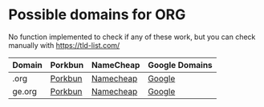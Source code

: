 # Possible domains for ORG

No function implemented to check if any of these work, but you can check manually with https://tld-list.com/

| Domain | Porkbun | NameCheap | Google Domains |
|---|---|---|---|
| .org | [Porkbun](https://porkbun.com/checkout/search?prb=e814663da1&tlds=&idnLanguage=&search=search&q=.org) | [Namecheap](https://www.namecheap.com/domains/registration/results/?domain=.org) | [Google](https://domains.google.com/registrar/search?searchTerm=.org) |
| ge.org | [Porkbun](https://porkbun.com/checkout/search?prb=e814663da1&tlds=&idnLanguage=&search=search&q=ge.org) | [Namecheap](https://www.namecheap.com/domains/registration/results/?domain=ge.org) | [Google](https://domains.google.com/registrar/search?searchTerm=ge.org) |
